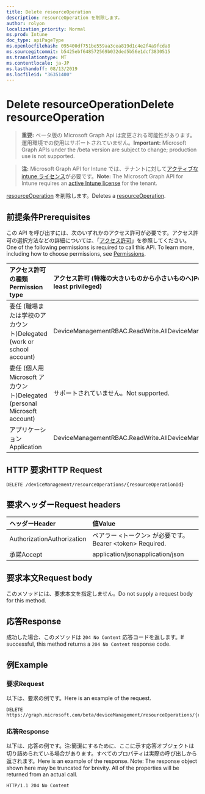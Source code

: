 ```yaml
---
title: Delete resourceOperation
description: resourceOperation を削除します。
author: rolyon
localization_priority: Normal
ms.prod: Intune
doc_type: apiPageType
ms.openlocfilehash: 095400df751be559aa3cea819d1c4e2f4a9fcda8
ms.sourcegitcommit: b5425ebf648572569b032ded5b56e1dcf3830515
ms.translationtype: MT
ms.contentlocale: ja-JP
ms.lasthandoff: 08/13/2019
ms.locfileid: "36351400"
---
```

# <a name="delete-resourceoperation"></a><span data-ttu-id="36df8-103">Delete resourceOperation</span><span class="sxs-lookup"><span data-stu-id="36df8-103">Delete resourceOperation</span></span>

> <span data-ttu-id="36df8-104">**重要:** ベータ版の Microsoft Graph Api は変更される可能性があります。運用環境での使用はサポートされていません。</span><span class="sxs-lookup"><span data-stu-id="36df8-104">**Important:** Microsoft Graph APIs under the /beta version are subject to change; production use is not supported.</span></span>

> <span data-ttu-id="36df8-105">**注:** Microsoft Graph API for Intune では、テナントに対して[アクティブな intune ライセンス](https://go.microsoft.com/fwlink/?linkid=839381)が必要です。</span><span class="sxs-lookup"><span data-stu-id="36df8-105">**Note:** The Microsoft Graph API for Intune requires an [active Intune license](https://go.microsoft.com/fwlink/?linkid=839381) for the tenant.</span></span>

<span data-ttu-id="36df8-106">[resourceOperation](../resources/intune-rbac-resourceoperation.md) を削除します。</span><span class="sxs-lookup"><span data-stu-id="36df8-106">Deletes a [resourceOperation](../resources/intune-rbac-resourceoperation.md).</span></span>

## <a name="prerequisites"></a><span data-ttu-id="36df8-107">前提条件</span><span class="sxs-lookup"><span data-stu-id="36df8-107">Prerequisites</span></span>
<span data-ttu-id="36df8-p101">この API を呼び出すには、次のいずれかのアクセス許可が必要です。アクセス許可の選択方法などの詳細については、「[アクセス許可](/graph/permissions-reference)」を参照してください。</span><span class="sxs-lookup"><span data-stu-id="36df8-p101">One of the following permissions is required to call this API. To learn more, including how to choose permissions, see [Permissions](/graph/permissions-reference).</span></span>

|<span data-ttu-id="36df8-110">アクセス許可の種類</span><span class="sxs-lookup"><span data-stu-id="36df8-110">Permission type</span></span>|<span data-ttu-id="36df8-111">アクセス許可 (特権の大きいものから小さいものへ)</span><span class="sxs-lookup"><span data-stu-id="36df8-111">Permissions (from most to least privileged)</span></span>|
|:---|:---|
|<span data-ttu-id="36df8-112">委任 (職場または学校のアカウント)</span><span class="sxs-lookup"><span data-stu-id="36df8-112">Delegated (work or school account)</span></span>|<span data-ttu-id="36df8-113">DeviceManagementRBAC.ReadWrite.All</span><span class="sxs-lookup"><span data-stu-id="36df8-113">DeviceManagementRBAC.ReadWrite.All</span></span>|
|<span data-ttu-id="36df8-114">委任 (個人用 Microsoft アカウント)</span><span class="sxs-lookup"><span data-stu-id="36df8-114">Delegated (personal Microsoft account)</span></span>|<span data-ttu-id="36df8-115">サポートされていません。</span><span class="sxs-lookup"><span data-stu-id="36df8-115">Not supported.</span></span>|
|<span data-ttu-id="36df8-116">アプリケーション</span><span class="sxs-lookup"><span data-stu-id="36df8-116">Application</span></span>|<span data-ttu-id="36df8-117">DeviceManagementRBAC.ReadWrite.All</span><span class="sxs-lookup"><span data-stu-id="36df8-117">DeviceManagementRBAC.ReadWrite.All</span></span>|

## <a name="http-request"></a><span data-ttu-id="36df8-118">HTTP 要求</span><span class="sxs-lookup"><span data-stu-id="36df8-118">HTTP Request</span></span>
<!-- {
  "blockType": "ignored"
}
-->
``` http
DELETE /deviceManagement/resourceOperations/{resourceOperationId}
```

## <a name="request-headers"></a><span data-ttu-id="36df8-119">要求ヘッダー</span><span class="sxs-lookup"><span data-stu-id="36df8-119">Request headers</span></span>
|<span data-ttu-id="36df8-120">ヘッダー</span><span class="sxs-lookup"><span data-stu-id="36df8-120">Header</span></span>|<span data-ttu-id="36df8-121">値</span><span class="sxs-lookup"><span data-stu-id="36df8-121">Value</span></span>|
|:---|:---|
|<span data-ttu-id="36df8-122">Authorization</span><span class="sxs-lookup"><span data-stu-id="36df8-122">Authorization</span></span>|<span data-ttu-id="36df8-123">ベアラー &lt;トークン&gt; が必要です。</span><span class="sxs-lookup"><span data-stu-id="36df8-123">Bearer &lt;token&gt; Required.</span></span>|
|<span data-ttu-id="36df8-124">承諾</span><span class="sxs-lookup"><span data-stu-id="36df8-124">Accept</span></span>|<span data-ttu-id="36df8-125">application/json</span><span class="sxs-lookup"><span data-stu-id="36df8-125">application/json</span></span>|

## <a name="request-body"></a><span data-ttu-id="36df8-126">要求本文</span><span class="sxs-lookup"><span data-stu-id="36df8-126">Request body</span></span>
<span data-ttu-id="36df8-127">このメソッドには、要求本文を指定しません。</span><span class="sxs-lookup"><span data-stu-id="36df8-127">Do not supply a request body for this method.</span></span>

## <a name="response"></a><span data-ttu-id="36df8-128">応答</span><span class="sxs-lookup"><span data-stu-id="36df8-128">Response</span></span>
<span data-ttu-id="36df8-129">成功した場合、このメソッドは `204 No Content` 応答コードを返します。</span><span class="sxs-lookup"><span data-stu-id="36df8-129">If successful, this method returns a `204 No Content` response code.</span></span>

## <a name="example"></a><span data-ttu-id="36df8-130">例</span><span class="sxs-lookup"><span data-stu-id="36df8-130">Example</span></span>

### <a name="request"></a><span data-ttu-id="36df8-131">要求</span><span class="sxs-lookup"><span data-stu-id="36df8-131">Request</span></span>
<span data-ttu-id="36df8-132">以下は、要求の例です。</span><span class="sxs-lookup"><span data-stu-id="36df8-132">Here is an example of the request.</span></span>
``` http
DELETE https://graph.microsoft.com/beta/deviceManagement/resourceOperations/{resourceOperationId}
```

### <a name="response"></a><span data-ttu-id="36df8-133">応答</span><span class="sxs-lookup"><span data-stu-id="36df8-133">Response</span></span>
<span data-ttu-id="36df8-p102">以下は、応答の例です。注:簡潔にするために、ここに示す応答オブジェクトは切り詰められている場合があります。すべてのプロパティは実際の呼び出しから返されます。</span><span class="sxs-lookup"><span data-stu-id="36df8-p102">Here is an example of the response. Note: The response object shown here may be truncated for brevity. All of the properties will be returned from an actual call.</span></span>
``` http
HTTP/1.1 204 No Content
```






